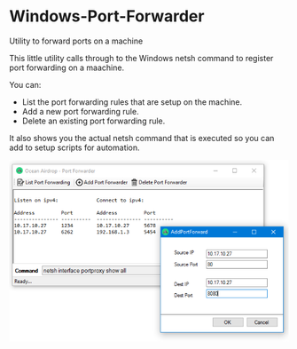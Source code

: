 # Windows-Port-Forwarder
Utility to forward ports on a machine

This little utility calls through to the Windows netsh command to register port forwarding on a maachine. 

You can:
* List the port forwarding rules that are setup on the machine.
* Add a new port forwarding rule.
* Delete an existing port forwarding rule.

It also shows you the actual netsh command that is executed so you can add to setup scripts for automation.

![alt tag](https://raw.githubusercontent.com/OceanAirdrop/Windows-Port-Forwarder/master/PortForwarder/Screenshots/ScreenShot.png)
